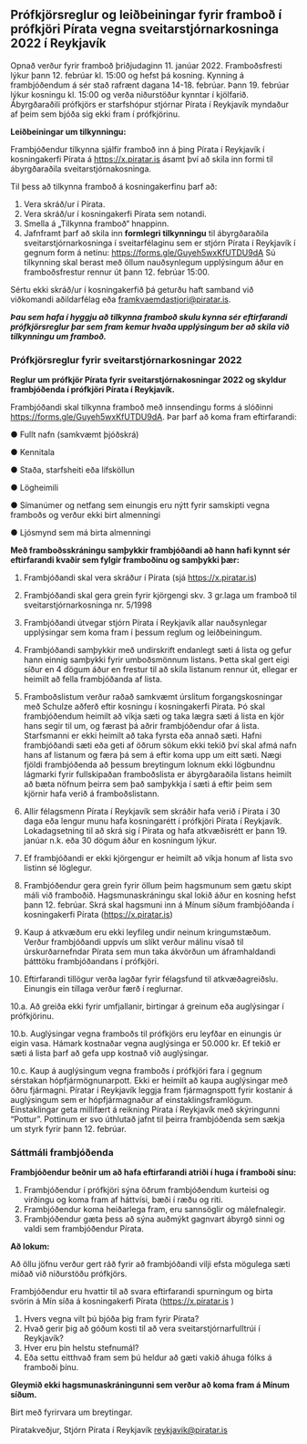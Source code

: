 Prófkjörsreglur og leiðbeiningar fyrir framboð í prófkjöri
Pírata vegna sveitarstjórnarkosninga 2022 í Reykjavík
---------------------------------------------------------------------------
Opnað verður fyrir framboð þriðjudaginn 11. janúar 2022. Framboðsfresti lýkur þann 12.
febrúar kl. 15:00 og hefst þá kosning. Kynning á frambjóðendum á sér stað rafrænt
dagana 14-18. febrúar. Þann 19. febrúar lýkur kosningu kl. 15:00 og verða niðurstöður
kynntar í kjölfarið. Ábyrgðaraðili prófkjörs er starfshópur stjórnar Pírata í Reykjavík
myndaður af þeim sem bjóða sig ekki fram í prófkjörinu.

**Leiðbeiningar um tilkynningu:**

Frambjóðendur tilkynna sjálfir framboð inn á þing Pírata í Reykjavík í kosningakerfi Pírata
á https://x.piratar.is ásamt því að skila inn formi til ábyrgðaraðila sveitarstjórnakosninga.

Til þess að tilkynna framboð á kosningakerfinu þarf að:

1. Vera skráð/ur í Pírata.
2. Vera skráð/ur í kosningakerfi Pírata sem notandi.
3. Smella á „Tilkynna framboð“ hnappinn.
4. Jafnframt þarf að skila inn **formlegri tilkynningu** til ábyrgðaraðila
sveitarstjórnarkosninga í sveitarfélaginu sem er stjórn Pírata í Reykjavík í gegnum
form á netinu: https://forms.gle/Guyeh5wxKfUTDU9dA
Sú tilkynning skal berast með öllum nauðsynlegum upplýsingum áður en
framboðsfrestur rennur út þann 12. febrúar 15:00.

Sértu ekki skráð/ur í kosningakerfið þá geturðu haft samband við viðkomandi aðildarfélag
eða framkvaemdastjori@piratar.is.

***Þau sem hafa í hyggju að tilkynna framboð skulu kynna sér eftirfarandi prófkjörsreglur
þar sem fram kemur hvaða upplýsingum ber að skila við tilkynningu um framboð.***

### Prófkjörsreglur fyrir sveitarstjórnarkosningar 2022

**Reglur um prófkjör Pírata fyrir sveitarstjórnakosningar 2022 og skyldur
frambjóðenda í prófkjöri Pírata í Reykjavík.**

Frambjóðandi skal tilkynna framboð með innsendingu forms á slóðinni
https://forms.gle/Guyeh5wxKfUTDU9dA. Þar þarf að koma fram eftirfarandi:

● Fullt nafn (samkvæmt þjóðskrá)

● Kennitala

● Staða, starfsheiti eða lífsköllun

● Lögheimili

● Símanúmer og netfang sem einungis eru nýtt fyrir samskipti vegna framboðs og verður ekki birt almenningi

● Ljósmynd sem má birta almenningi

**Með framboðsskráningu samþykkir frambjóðandi að hann hafi kynnt sér eftirfarandi
kvaðir sem fylgir framboðinu og samþykki þær:**

1. Frambjóðandi skal vera skráður í Pírata (sjá https://x.piratar.is)

2. Frambjóðandi skal gera grein fyrir kjörgengi skv. 3 gr.laga um framboð
til sveitarstjórnarkosninga nr. 5/1998

3. Frambjóðandi útvegar stjórn Pírata í Reykjavík allar nauðsynlegar
upplýsingar sem koma fram í þessum reglum og leiðbeiningum.

4. Frambjóðandi samþykkir með undirskrift endanlegt sæti á lista og gefur
hann einnig samþykki fyrir umboðsmönnum listans. Þetta skal gert eigi
síður en 4 dögum áður en frestur til að skila listanum rennur út, ellegar
er heimilt að fella frambjóðanda af lista.

5. Framboðslistum verður raðað samkvæmt úrslitum forgangskosningar
með Schulze aðferð eftir kosningu í kosningakerfi Pírata. Þó skal
frambjóðendum heimilt að víkja sæti og taka lægra sæti á lista en kjör
hans segir til um, og færast þá aðrir frambjóðendur ofar á lista.
Starfsmanni er ekki heimilt að taka fyrsta eða annað sæti. Hafni
frambjóðandi sæti eða geti af öðrum sökum ekki tekið því skal afmá
nafn hans af listanum og færa þá sem á eftir koma upp um eitt sæti.
Nægi fjöldi frambjóðenda að þessum breytingum loknum ekki
lögbundnu lágmarki fyrir fullskipaðan framboðslista er ábyrgðaraðila
listans heimilt að bæta nöfnum þeirra sem það samþykkja í sæti á eftir
þeim sem kjörnir hafa verið á framboðslistann.

6. Allir félagsmenn Pírata í Reykjavík sem skráðir hafa verið í Pírata í 30
daga eða lengur munu hafa kosningarétt í prófkjöri Pírata í Reykjavík.
Lokadagsetning til að skrá sig í Pírata og hafa atkvæðisrétt er þann 19.
janúar n.k. eða 30 dögum áður en kosningum lýkur.

7. Ef frambjóðandi er ekki kjörgengur er heimilt að víkja honum af lista svo
listinn sé löglegur.

8. Frambjóðendur gera grein fyrir öllum þeim hagsmunum sem gætu skipt
máli við framboðið. Hagsmunaskráningu skal lokið áður en kosning
hefst þann 12. febrúar. Skrá skal hagsmuni inn á Mínum síðum
frambjóðanda í kosningakerfi Pírata (https://x.piratar.is)

9. Kaup á atkvæðum eru ekki leyfileg undir neinum kringumstæðum.
Verður frambjóðandi uppvís um slíkt verður málinu vísað til
úrskurðarnefndar Pírata sem mun taka ákvörðun um áframhaldandi
þátttöku frambjóðandans í prófkjöri.

10. Eftirfarandi tillögur verða lagðar fyrir félagsfund til atkvæðagreiðslu.
Einungis ein tillaga verður færð í reglurnar.

10.a. Að greiða ekki fyrir umfjallanir, birtingar á greinum eða auglýsingar í prófkjörinu.

10.b. Auglýsingar vegna framboðs til prófkjörs eru leyfðar en einungis
úr eigin vasa. Hámark kostnaðar vegna auglýsinga er 50.000 kr.
Ef tekið er sæti á lista þarf að gefa upp kostnað við auglýsingar.

10.c. Kaup á auglýsingum vegna framboðs í prófkjöri fara í gegnum
sérstakan hópfjármögnunarpott. Ekki er heimilt að kaupa
auglýsingar með öðru fjármagni. Píratar í Reykjavík leggja fram
fjármagnspott fyrir kostanir á auglýsingum sem er
hópfjármagnaður af einstaklingsframlögum. Einstaklingar geta
millifært á reikning Pírata í Reykjavík með skýringunni “Pottur”.
Pottinum er svo úthlutað jafnt til þeirra frambjóðenda sem sækja
um styrk fyrir þann 12. febrúar.

### Sáttmáli frambjóðenda

**Frambjóðendur beðnir um að hafa eftirfarandi atriði í huga í framboði sínu:**

1. Frambjóðendur í prófkjöri sýna öðrum frambjóðendum kurteisi og virðingu og koma
fram af háttvísi, bæði í ræðu og riti.
2. Frambjóðendur koma heiðarlega fram, eru sannsöglir og málefnalegir.
3. Frambjóðendur gæta þess að sýna auðmýkt gagnvart ábyrgð sinni og valdi sem
frambjóðendur Pírata.

**Að lokum:**

Að öllu jöfnu verður gert ráð fyrir að frambjóðandi vilji efsta mögulega sæti miðað við
niðurstöðu prófkjörs.

Frambjóðendur eru hvattir til að svara eftirfarandi spurningum og birta svörin á Mín síða á
kosningakerfi Pírata (https://x.piratar.is )

1. Hvers vegna vilt þú bjóða þig fram fyrir Pírata?
2. Hvað gerir þig að góðum kosti til að vera sveitarstjórnarfulltrúi í Reykjavík?
3. Hver eru þín helstu stefnumál?
4. Eða settu eitthvað fram sem þú heldur að gæti vakið áhuga fólks á framboði þínu.

**Gleymið ekki hagsmunaskráningunni sem verður að koma fram á Mínum síðum.**

Birt með fyrirvara um breytingar.

Píratakveðjur,
Stjórn Pírata í Reykjavík
reykjavik@piratar.is
